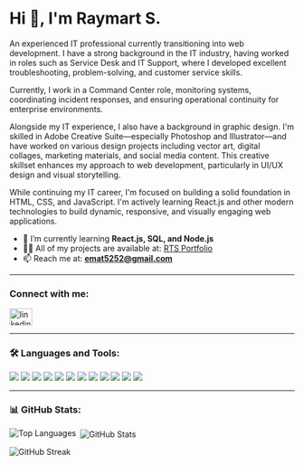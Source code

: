 <h1 align="left">Hi 👋, I'm Raymart S.</h1>

<p align="left">
An experienced IT professional currently transitioning into web development. I have a strong background in the IT industry, having worked in roles such as Service Desk and IT Support, where I developed excellent troubleshooting, problem-solving, and customer service skills.

Currently, I work in a Command Center role, monitoring systems, coordinating incident responses, and ensuring operational continuity for enterprise environments.

Alongside my IT experience, I also have a background in graphic design. I'm skilled in Adobe Creative Suite—especially Photoshop and Illustrator—and have worked on various design projects including vector art, digital collages, marketing materials, and social media content. This creative skillset enhances my approach to web development, particularly in UI/UX design and visual storytelling.

While continuing my IT career, I'm focused on building a solid foundation in HTML, CSS, and JavaScript. I'm actively learning React.js and other modern technologies to build dynamic, responsive, and visually engaging web applications.
</p>

- 🌱 I’m currently learning **React.js, SQL, and Node.js**
- 👨‍💻 All of my projects are available at: [RTS Portfolio](https://xxemat20xx.github.io/RTS-Portfolio/)
- 📫 Reach me at: **emat5252@gmail.com**

---

<h3 align="left">Connect with me:</h3>
<p align="left">
  <a href="https://www.linkedin.com/in/raymart-t-santiago-024aa41b2/" target="blank">
    <img align="center" src="https://raw.githubusercontent.com/rahuldkjain/github-profile-readme-generator/master/src/images/icons/Social/linked-in-alt.svg" alt="linkedin" height="30" width="40" />
  </a>
</p>

---
<h3 align="left">🛠️ Languages and Tools:</h3>

<p align="left">
  <img src="https://img.shields.io/badge/React-20232A?style=for-the-badge&logo=react&logoColor=61DAFB" />
  <img src="https://img.shields.io/badge/JavaScript-F7DF1E?style=for-the-badge&logo=javascript&logoColor=black" />
  <img src="https://img.shields.io/badge/HTML5-E34F26?style=for-the-badge&logo=html5&logoColor=white" />
  <img src="https://img.shields.io/badge/CSS3-1572B6?style=for-the-badge&logo=css3&logoColor=white" />
  <img src="https://img.shields.io/badge/Tailwind_CSS-38B2AC?style=for-the-badge&logo=tailwind-css&logoColor=white" />
  <img src="https://img.shields.io/badge/Webpack-8DD6F9?style=for-the-badge&logo=webpack&logoColor=black" />
  <img src="https://img.shields.io/badge/Vite-646CFF?style=for-the-badge&logo=vite&logoColor=white" />
  <img src="https://img.shields.io/badge/NPM-CB3837?style=for-the-badge&logo=npm&logoColor=white" />
  <img src="https://img.shields.io/badge/Git-F05032?style=for-the-badge&logo=git&logoColor=white" />
  <img src="https://img.shields.io/badge/ESLint-4B32C3?style=for-the-badge&logo=eslint&logoColor=white" />
  <img src="https://img.shields.io/badge/Photoshop-31A8FF?style=for-the-badge&logo=adobe-photoshop&logoColor=white" />
  <img src="https://img.shields.io/badge/Illustrator-FF9A00?style=for-the-badge&logo=adobe-illustrator&logoColor=white" />
</p>


---

<h3 align="left">📊 GitHub Stats:</h3>

<p><img align="left" src="https://github-readme-stats.vercel.app/api/top-langs?username=xxemat20xx&show_icons=true&locale=en&layout=compact" alt="Top Languages" /></p>

<p>&nbsp;<img align="center" src="https://github-readme-stats.vercel.app/api?username=xxemat20xx&show_icons=true&locale=en" alt="GitHub Stats" /></p>

<p><img align="center" src="https://github-readme-streak-stats.herokuapp.com/?user=xxemat20xx&" alt="GitHub Streak" /></p>
